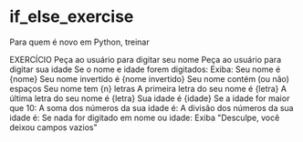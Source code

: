 # if_else_exercise

Para quem é novo em Python, treinar 

EXERCÍCIO 
Peça ao usuário para digitar seu nome
Peça ao usuário para digitar sua idade
Se o nome e idade forem digitados:
Exiba:
Seu nome é {nome}
Seu nome invertido é {nome invertido}
Seu nome contém (ou não) espaços
Seu nome tem {n} letras
A primeira letra do seu nome é {letra}
A última letra do seu nome é {letra}
Sua idade é {idade}
Se a idade for maior que 10:
A soma dos números da sua idade é:
A divisão dos números da sua idade é:
Se nada for digitado em nome ou idade:
Exiba "Desculpe, você deixou campos vazios"

